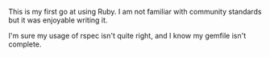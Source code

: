 This is my first go at using Ruby. I am not familiar with community standards but it was enjoyable writing it. 

I'm sure my usage of rspec isn't quite right, and I know my gemfile isn't complete.
